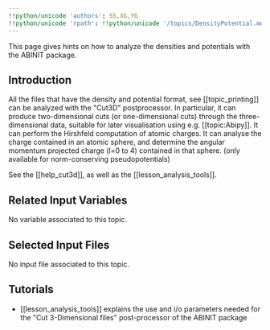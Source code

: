 ```yaml
---
!!python/unicode 'authors': SS,XG,YG
!!python/unicode 'rpath': !!python/unicode '/topics/DensityPotential.md'
---
```

<!--
This file is automatically generated by mksite.py. All changes will be lost.
Change the input yaml files or the python code
-->

This page gives hints on how to analyze the densities and potentials with the ABINIT package.

## Introduction

All the files that have the density and potential format, see
[[topic_printing]] can be analyzed with the "Cut3D" postprocessor. In
particular, it can produce two-dimensional cuts (or one-dimensional cuts)
through the three-dimensional data, suitable for later visualisation using
e.g. [[topic:Abipy]]. It can perform the Hirshfeld computation of atomic
charges. It can analyse the charge contained in an atomic sphere, and
determine the angular momentum projected charge (l=0 to 4) contained in that
sphere. (only available for norm-conserving pseudopotentials)

See the [[help_cut3d]], as well as the [[lesson_analysis_tools]].



## Related Input Variables

No variable associated to this topic.

## Selected Input Files

No input file associated to this topic.

## Tutorials

* [[lesson_analysis_tools]] explains the use and i/o parameters needed for the "Cut 3-Dimensional files" post-processor of the ABINIT package

